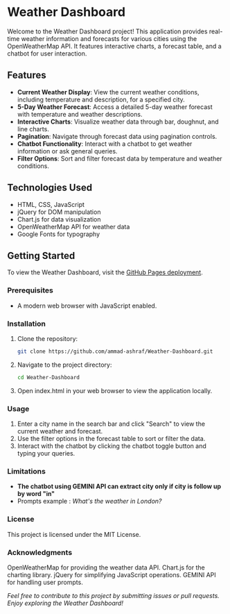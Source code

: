 # Weather Dashboard

Welcome to the Weather Dashboard project! This application provides real-time weather information and forecasts for various cities using the OpenWeatherMap API. It features interactive charts, a forecast table, and a chatbot for user interaction.

## Features

- **Current Weather Display**: View the current weather conditions, including temperature and description, for a specified city.
- **5-Day Weather Forecast**: Access a detailed 5-day weather forecast with temperature and weather descriptions.
- **Interactive Charts**: Visualize weather data through bar, doughnut, and line charts.
- **Pagination**: Navigate through forecast data using pagination controls.
- **Chatbot Functionality**: Interact with a chatbot to get weather information or ask general queries.
- **Filter Options**: Sort and filter forecast data by temperature and weather conditions.

## Technologies Used

- HTML, CSS, JavaScript
- jQuery for DOM manipulation
- Chart.js for data visualization
- OpenWeatherMap API for weather data
- Google Fonts for typography

## Getting Started

To view the Weather Dashboard, visit the [GitHub Pages deployment](https://ammad-ashraf.github.io/Weather-Dashboard/).

### Prerequisites

- A modern web browser with JavaScript enabled.

### Installation

1. Clone the repository:
   ```bash
   git clone https://github.com/ammad-ashraf/Weather-Dashboard.git
2. Navigate to the project directory:
    ```bash
    cd Weather-Dashboard
3. Open index.html in your web browser to view the application locally.


### Usage
1. Enter a city name in the search bar and click "Search" to view the current weather and forecast.
2. Use the filter options in the forecast table to sort or filter the data.
3. Interact with the chatbot by clicking the chatbot toggle button and typing your queries.

### Limitations
- **The chatbot using GEMINI API can extract city only if city is follow up by word "in"**
- Prompts example : *What's the weather in London?*

### License
This project is licensed under the MIT License.

### Acknowledgments
OpenWeatherMap for providing the weather data API.
Chart.js for the charting library.
jQuery for simplifying JavaScript operations.
GEMINI API for handling user prompts.


*Feel free to contribute to this project by submitting issues or pull requests. Enjoy exploring the Weather Dashboard!*
